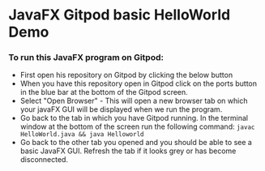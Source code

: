 # JavaFX Gitpod basic HelloWorld Demo
### To run this JavaFX program on Gitpod:  
* First open his repository on Gitpod by clicking the below button
* When you have this repository open in Gitpod click on the ports button in the blue bar at the bottom of the Gitpod screen.
* Select "Open Browser" - This will open a new browser tab on which your javaFX GUI will be displayed when we run the program.
* Go back to the tab in which you have Gitpod running. In the terminal window at the bottom of the screen run the following command: 
`javac HelloWorld.java && java Helloworld`
* Go back to the other tab you opened and you should be able to see a basic JavaFX GUI. Refresh the tab if it looks grey or has become disconnected.